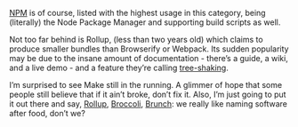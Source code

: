 [NPM](https://www.npmjs.com/) is of course, listed with the highest usage in this category, being (literally) the Node Package Manager and supporting build scripts as well.

Not too far behind is Rollup, (less than two years old) which claims to produce smaller bundles than Browserify or Webpack. Its sudden popularity may be due to the insane amount of documentation - there’s a guide, a wiki, and a live demo - and a feature they’re calling [tree-shaking](https://medium.com/@Rich_Harris/tree-shaking-versus-dead-code-elimination-d3765df85c80#.vzdwa0234).

I’m surprised to see Make still in the running. A glimmer of hope that some people still believe that if it ain’t broke, don’t fix it. Also, I’m just going to put it out there and say, [Rollup](http://rollupjs.org/), [Broccoli](https://github.com/broccolijs/broccoli), [Brunch](http://brunch.io/): we really like naming software after food, don’t we?
